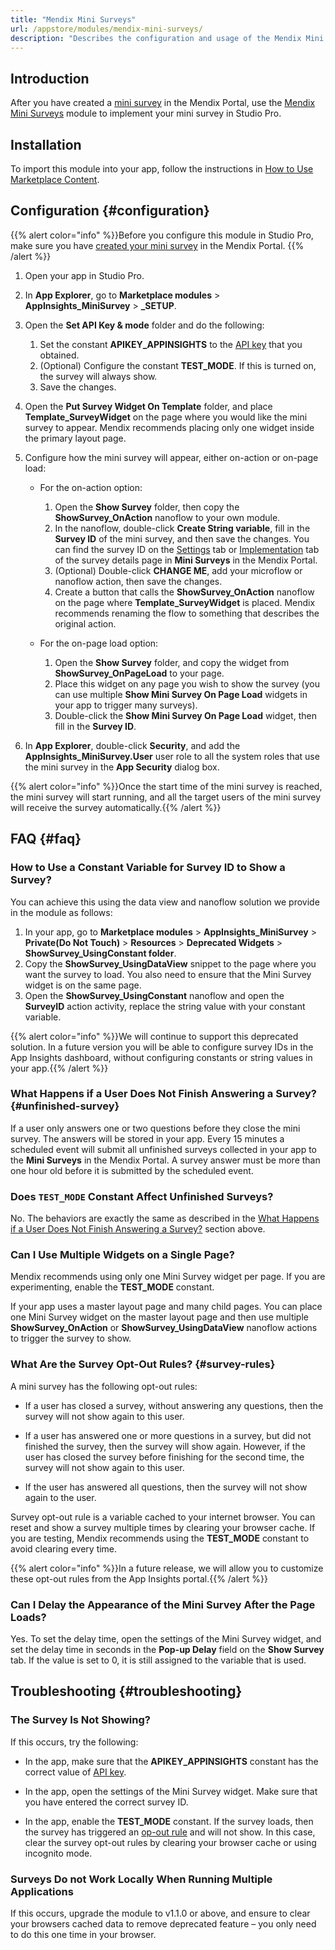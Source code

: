 ```yaml
---
title: "Mendix Mini Surveys"
url: /appstore/modules/mendix-mini-surveys/
description: "Describes the configuration and usage of the Mendix Mini Surveys module, which is available in the Mendix Marketplace."
---
```


## Introduction

After you have created a [mini survey](/developerportal/app-insights/mini-surveys/) in the Mendix Portal, use the [Mendix Mini Surveys](https://marketplace.mendix.com/link/component/205483) module to implement your mini survey in Studio Pro.

## Installation

To import this module into your app, follow the instructions in [How to Use Marketplace Content](/appstore/use-content/).

## Configuration {#configuration}

{{% alert color="info" %}}Before you configure this module in Studio Pro, make sure you have [created your mini survey](/developerportal/app-insights/mini-surveys/#create-survey) in the Mendix Portal. {{% /alert %}}

1. Open your app in Studio Pro.
2. In **App Explorer**, go to **Marketplace modules** > **AppInsights_MiniSurvey** > **\_SETUP**.
3. Open the **Set API Key & mode** folder and do the following:
    1. Set the constant **APIKEY_APPINSIGHTS** to the [API key](/developerportal/app-insights/mini-surveys/#obtain-api-key) that you obtained.
    2. (Optional) Configure the constant **TEST_MODE**. If this is turned on, the survey will always show.
    3. Save the changes.
4. Open the **Put Survey Widget On Template** folder, and place **Template_SurveyWidget** on the page where you would like the mini survey to appear. Mendix recommends placing only one widget inside the primary layout page.
5. Configure how the mini survey will appear, either on-action or on-page load:

    * For the on-action option:

        1. Open the **Show Survey** folder, then copy the **ShowSurvey_OnAction** nanoflow to your own module.
        2. In the nanoflow, double-click **Create String variable**, fill in the **Survey ID** of the mini survey, and then save the changes. You can find the survey ID on the [Settings](/developerportal/app-insights/mini-surveys/#survey-details-settings) tab or [Implementation](/developerportal/app-insights/mini-surveys/#survey-details-implementation) tab of the survey details page in **Mini Surveys** in the Mendix Portal.
        3. (Optional) Double-click **CHANGE ME**, add your microflow or nanoflow action, then save the changes.
        4. Create a button that calls the **ShowSurvey_OnAction** nanoflow on the page where **Template_SurveyWidget** is placed. Mendix recommends renaming the flow to something that describes the original action.

    * For the on-page load option:
    
        1. Open the **Show Survey** folder, and copy the widget from **ShowSurvey_OnPageLoad** to your page.
        2. Place this widget on any page you wish to show the survey (you can use multiple **Show Mini Survey On Page Load** widgets in your app to trigger many surveys).
        3. Double-click the **Show Mini Survey On Page Load** widget, then fill in the **Survey ID**.

6. In **App Explorer**, double-click **Security**, and add the **AppInsights_MiniSurvey.User** user role to all the system roles that use the mini survey in the **App Security** dialog box.

{{% alert color="info" %}}Once the start time of the mini survey is reached, the mini survey will start running, and all the target users of the mini survey will receive the survey automatically.{{% /alert %}}

## FAQ {#faq} 

### How to Use a Constant Variable for Survey ID to Show a Survey? 

You can achieve this using the data view and nanoflow solution we provide in the module as follows:

1. In your app, go to **Marketplace modules** > **AppInsights_MiniSurvey** > **Private(Do Not Touch)** > **Resources** > **Deprecated Widgets** > **ShowSurvey_UsingConstant folder**. 
2. Copy the **ShowSurvey_UsingDataView** snippet to the page where you want the survey to load. You also need to ensure that the Mini Survey widget is on the same page.
3. Open the **ShowSurvey_UsingConstant** nanoflow and open the **SurveyID** action activity, replace the string value with your constant variable.

{{% alert color="info" %}}We will continue to support this deprecated solution. In a future version you will be able to configure survey IDs in the App Insights dashboard, without configuring constants or string values in your app.{{% /alert %}} 

### What Happens if a User Does Not Finish Answering a Survey? {#unfinished-survey}

If a user only answers one or two questions before they close the mini survey. The answers will be stored in your app. Every 15 minutes a scheduled event will submit all unfinished surveys collected in your app to the **Mini Surveys** in the Mendix Portal. A survey answer must be more than one hour old before it is submitted by the scheduled event.

### Does `TEST_MODE` Constant Affect Unfinished Surveys?

No. The behaviors are exactly the same as described in the [What Happens if a User Does Not Finish Answering a Survey?](#unfinished-survey) section above.

### Can I Use Multiple Widgets on a Single Page?

Mendix recommends using only one Mini Survey widget per page. If you are experimenting, enable the **TEST_MODE** constant.

If your app uses a master layout page and many child pages. You can place one Mini Survey widget on the master layout page and then use multiple **ShowSurvey_OnAction** or **ShowSurvey_UsingDataView** nanoflow actions to trigger the survey to show.

### What Are the Survey Opt-Out Rules? {#survey-rules} 

A mini survey has the following opt-out rules: 

* If a user has closed a survey, without answering any questions, then the survey will not show again to this user.

* If a user has answered one or more questions in a survey, but did not finished the survey, then the survey will show again. However, if the user has closed the survey before finishing for the second time, the survey will not show again to this user.

* If the user has answered all questions, then the survey will not show again to the user. 

Survey opt-out rule is a variable cached to your internet browser. You can reset and show a survey multiple times by clearing your browser cache. If you are testing, Mendix recommends using the **TEST_MODE** constant to avoid clearing every time.

{{% alert color="info" %}}In a future release, we will allow you to customize these opt-out rules from the App Insights portal.{{% /alert %}} 

### Can I Delay the Appearance of the Mini Survey After the Page Loads?

Yes. To set the delay time, open the settings of the Mini Survey widget, and set the delay time in seconds in the **Pop-up Delay** field on the **Show Survey** tab. If the value is set to 0, it is still assigned to the variable that is used.

## Troubleshooting {#troubleshooting} 

### The Survey Is Not Showing?

If this occurs, try the following:

* In the app, make sure that the **APIKEY_APPINSIGHTS** constant has the correct value of [API key](/developerportal/app-insights/mini-surveys/#obtain-api-key).

* In the app, open the settings of the Mini Survey widget. Make sure that you have entered the correct survey ID.

* In the app, enable the **TEST_MODE** constant. If the survey loads, then the survey has triggered an [op-out rule](#survey-rules) and will not show. In this case, clear the survey opt-out rules by clearing your browser cache or using incognito mode.

### Surveys Do not Work Locally When Running Multiple Applications

If this occurs, upgrade the module to v1.1.0 or above, and ensure to clear your browsers cached data to remove deprecated feature – you only need to do this one time in your browser.
